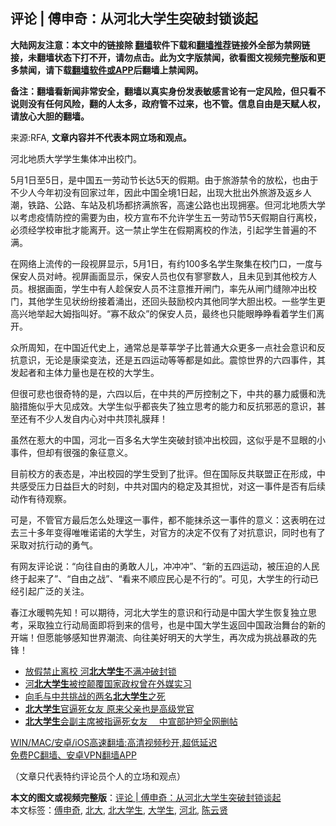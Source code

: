  <h2>评论 | 傅申奇：从河北大学生突破封锁谈起</h2> <p class="notice"><b>大陆网友注意：本文中的链接除 <a href="https://github.com/bannedbook/fanqiang" >翻墙</a>软件下载和<a href="https://github.com/killgcd/justmysocks/blob/master/README.md">翻墙推荐</a>链接外全部为禁网链接，未翻墙状态下打不开，请勿点击。此为文字版禁闻，欲看图文视频完整版和更多禁闻，请下载<a href="https://github.com/bannedbook/fanqiang">翻墙软件或APP</a>后翻墙上禁闻网。</p><p>备注：翻墙看新闻非常安全，翻墙以真实身份发表敏感言论有一定风险，但只看不说则没有任何风险，翻的人太多，政府管不过来，也不管。信息自由是天赋人权，请放心大胆的翻墙。</b></p>  <div class="entry"> <p>来源:RFA, <strong>文章内容并不代表本网立场和观点。</strong></p> <p>&#27827;&#21271;&#22320;&#36136;&#22823;&#23398;&#23398;&#29983;&#38598;&#20307;&#20914;&#20986;&#26657;&#38376;&#12290;             </p> <p>5&#26376;1&#26085;&#33267;5&#26085;&#65292;&#26159;&#20013;&#22269;&#20116;&#19968;&#21171;&#21160;&#33410;&#38271;&#36798;5&#22825;&#30340;&#20551;&#26399;&#12290;&#30001;&#20110;&#26053;&#28216;&#31105;&#20196;&#30340;&#25918;&#26494;&#65292;&#20063;&#30001;&#20110;&#19981;&#23569;&#20154;&#20170;&#24180;&#21021;&#27809;&#26377;&#22238;&#23478;&#36807;&#24180;&#65292;&#22240;&#27492;&#20013;&#22269;&#20840;&#22659;1&#26085;&#36215;&#65292;&#20986;&#29616;&#22823;&#25209;&#20986;&#22806;&#26053;&#28216;&#21450;&#36820;&#20065;&#20154;&#28526;&#65292;&#38081;&#36335;&#12289;&#20844;&#36335;&#12289;&#36710;&#31449;&#21450;&#26426;&#22330;&#37117;&#25380;&#28385;&#26053;&#23458;&#65292;&#39640;&#36895;&#20844;&#36335;&#20063;&#20986;&#29616;&#25317;&#22622;&#12290;&#20294;&#27827;&#21271;&#22320;&#36136;&#22823;&#23398;&#20197;&#32771;&#34385;&#30123;&#24773;&#38450;&#25511;&#30340;&#38656;&#35201;&#20026;&#30001;&#65292;&#26657;&#26041;&#23459;&#24067;&#19981;&#20801;&#35768;&#23398;&#29983;&#20116;&#19968;&#21171;&#21160;&#33410;5&#22825;&#20551;&#26399;&#33258;&#34892;&#31163;&#26657;&#65292;&#24517;&#39035;&#32463;&#23398;&#26657;&#23457;&#25209;&#25165;&#33021;&#31163;&#24320;&#12290;&#36825;&#19968;&#31105;&#27490;&#23398;&#29983;&#22312;&#20551;&#26399;&#31163;&#26657;&#30340;&#20316;&#27861;&#65292;&#24341;&#36215;&#23398;&#29983;&#26222;&#36941;&#30340;&#19981;&#28385;&#12290;</p>  <p>&#22312;&#32593;&#32476;&#19978;&#27969;&#20256;&#30340;&#19968;&#27573;&#35270;&#23631;&#26174;&#31034;&#65292;5&#26376;1&#26085;&#65292;&#26377;&#32422;100&#22810;&#21517;&#23398;&#29983;&#32858;&#38598;&#22312;&#26657;&#38376;&#21475;&#65292;&#19968;&#24230;&#19982;&#20445;&#23433;&#20154;&#21592;&#23545;&#23769;&#12290;&#35270;&#23631;&#30011;&#38754;&#26174;&#31034;&#65292;&#20445;&#23433;&#20154;&#21592;&#20063;&#20165;&#26377;&#23525;&#23525;&#25968;&#20154;&#65292;&#19988;&#26410;&#35265;&#21040;&#20854;&#20182;&#26657;&#26041;&#20154;&#21592;&#12290;&#26681;&#25454;&#30011;&#38754;&#65292;&#23398;&#29983;&#20013;&#26377;&#20154;&#36225;&#20445;&#23433;&#20154;&#21592;&#19981;&#27880;&#24847;&#25512;&#24320;&#38392;&#38376;&#65292;&#29575;&#20808;&#20174;&#38392;&#38376;&#32541;&#38553;&#20914;&#20986;&#26657;&#38376;&#65292;&#20854;&#20182;&#23398;&#29983;&#35265;&#29366;&#32439;&#32439;&#25509;&#30528;&#28044;&#20986;&#65292;&#36824;&#22238;&#22836;&#40723;&#21169;&#26657;&#20869;&#20854;&#20182;&#21516;&#23398;&#22823;&#32966;&#20986;&#26657;&#12290;&#19968;&#20123;&#23398;&#29983;&#26356;&#39640;&#20852;&#22320;&#20030;&#36215;&#22823;&#22982;&#25351;&#21483;&#22909;&#12290;&#8220;&#23521;&#19981;&#25932;&#20247;&#8221;&#30340;&#20445;&#23433;&#20154;&#21592;&#65292;&#26368;&#32456;&#20063;&#21482;&#33021;&#30524;&#30529;&#30529;&#30475;&#30528;&#23398;&#29983;&#20204;&#31163;&#24320;&#12290;</p> <p>&#20247;&#25152;&#21608;&#30693;&#65292;&#22312;&#20013;&#22269;&#36817;&#20195;&#21490;&#19978;&#65292;&#36890;&#24120;&#24635;&#26159;&#33688;&#33688;&#23398;&#23376;&#27604;&#26222;&#36890;&#22823;&#20247;&#26356;&#22810;&#19968;&#28857;&#31038;&#20250;&#24847;&#35782;&#21644;&#21453;&#25239;&#24847;&#35782;&#65292;&#26080;&#35770;&#26159;&#24247;&#26753;&#21464;&#27861;&#65292;&#36824;&#26159;&#20116;&#22235;&#36816;&#21160;&#31561;&#31561;&#37117;&#26159;&#22914;&#27492;&#12290;&#38663;&#24778;&#19990;&#30028;&#30340;&#20845;&#22235;&#20107;&#20214;&#65292;&#20854;&#21457;&#36215;&#32773;&#21644;&#20027;&#20307;&#21147;&#37327;&#20063;&#26159;&#22312;&#26657;&#30340;&#22823;&#23398;&#29983;&#12290;</p> <p>&#20294;&#24456;&#21487;&#24754;&#20063;&#24456;&#22855;&#29305;&#30340;&#26159;&#65292;&#20845;&#22235;&#20197;&#21518;&#65292;&#22312;&#20013;&#20849;&#30340;&#20005;&#21385;&#25511;&#21046;&#20043;&#19979;&#65292;&#20013;&#20849;&#30340;&#26292;&#21147;&#23041;&#24913;&#21644;&#27927;&#33041;&#25514;&#26045;&#20284;&#20046;&#22823;&#35265;&#25104;&#25928;&#12290;&#22823;&#23398;&#29983;&#20284;&#20046;&#37117;&#20007;&#22833;&#20102;&#29420;&#31435;&#24605;&#32771;&#30340;&#33021;&#21147;&#21644;&#21453;&#25239;&#37034;&#24694;&#30340;&#24847;&#35782;&#65292;&#29978;&#33267;&#36824;&#26377;&#19981;&#23569;&#20154;&#21457;&#33258;&#20869;&#24515;&#23545;&#20013;&#20849;&#39030;&#31036;&#33180;&#25308;&#65281;</p>  <p>&#34429;&#28982;&#22312;&#24825;&#22823;&#30340;&#20013;&#22269;&#65292;&#27827;&#21271;&#19968;&#30334;&#22810;&#21517;&#22823;&#23398;&#29983;&#31361;&#30772;&#23553;&#38145;&#20914;&#20986;&#26657;&#22253;&#65292;&#36825;&#20284;&#20046;&#26159;&#19981;&#26174;&#30524;&#30340;&#23567;&#20107;&#20214;&#65292;&#20294;&#21364;&#26377;&#24456;&#24378;&#30340;&#35937;&#24449;&#24847;&#20041;&#12290;</p> <p>&#30446;&#21069;&#26657;&#26041;&#30340;&#34920;&#24577;&#26159;&#65292;&#20914;&#20986;&#26657;&#22253;&#30340;&#23398;&#29983;&#21463;&#21040;&#20102;&#25209;&#35780;&#12290;&#20294;&#22312;&#22269;&#38469;&#21453;&#20849;&#32852;&#30431;&#27491;&#22312;&#24418;&#25104;&#65292;&#20013;&#20849;&#24863;&#21463;&#21387;&#21147;&#26085;&#30410;&#24040;&#22823;&#30340;&#26102;&#21051;&#65292;&#20013;&#20849;&#23545;&#22269;&#20869;&#30340;&#31283;&#23450;&#21450;&#20854;&#25285;&#24551;&#65292;&#23545;&#36825;&#19968;&#20107;&#20214;&#26159;&#21542;&#26377;&#21518;&#32493;&#21160;&#20316;&#26377;&#24453;&#35266;&#23519;&#12290;</p> <p>&#21487;&#26159;&#65292;&#19981;&#31649;&#23448;&#26041;&#26368;&#21518;&#24590;&#20040;&#22788;&#29702;&#36825;&#19968;&#20107;&#20214;&#65292;&#37117;&#19981;&#33021;&#25273;&#26432;&#36825;&#19968;&#20107;&#20214;&#30340;&#24847;&#20041;&#65306;&#36825;&#34920;&#26126;&#22312;&#36807;&#21435;&#19977;&#21313;&#22810;&#24180;&#21464;&#24471;&#21807;&#21807;&#35834;&#35834;&#30340;&#22823;&#23398;&#29983;&#65292;&#23545;&#23448;&#26041;&#30340;&#20915;&#23450;&#19981;&#20165;&#26377;&#20102;&#23545;&#25239;&#24847;&#35782;&#65292;&#21516;&#26102;&#20063;&#26377;&#20102;&#37319;&#21462;&#23545;&#25239;&#34892;&#21160;&#30340;&#21191;&#27668;&#12290;</p>  <p>&#26377;&#32593;&#21451;&#35780;&#35770;&#35828;&#65306;&#8220;&#21521;&#24448;&#33258;&#30001;&#30340;&#21191;&#25954;&#20154;&#20799;&#65292;&#20914;&#20914;&#20914;&#8221;&#12289;&#8220;&#26032;&#30340;&#20116;&#22235;&#36816;&#21160;&#65292;&#34987;&#21387;&#36843;&#30340;&#20154;&#27665;&#32456;&#20110;&#36215;&#26469;&#20102;&#8221;&#12289;&#8220;&#33258;&#30001;&#20043;&#25112;&#8221;&#12289;&#8220;&#30475;&#26469;&#19981;&#39034;&#24212;&#27665;&#24515;&#26159;&#19981;&#34892;&#30340;&#8221;&#12290;&#21487;&#35265;&#65292;&#22823;&#23398;&#29983;&#30340;&#34892;&#21160;&#24050;&#32463;&#24341;&#36215;&#24191;&#27867;&#30340;&#20851;&#27880;&#12290;</p> <p>&#26149;&#27743;&#27700;&#26262;&#40493;&#20808;&#30693;&#65281;&#21487;&#20197;&#26399;&#24453;&#65292;&#27827;&#21271;&#22823;&#23398;&#29983;&#30340;&#24847;&#35782;&#21644;&#34892;&#21160;&#26159;&#20013;&#22269;&#22823;&#23398;&#29983;&#24674;&#22797;&#29420;&#31435;&#24605;&#32771;&#65292;&#37319;&#21462;&#29420;&#31435;&#34892;&#21160;&#23616;&#38754;&#21363;&#23558;&#21040;&#26469;&#30340;&#20449;&#21495;&#65292;&#20063;&#26159;&#20013;&#22269;&#22823;&#23398;&#29983;&#36820;&#22238;&#20013;&#22269;&#25919;&#27835;&#33310;&#21488;&#30340;&#26032;&#30340;&#24320;&#31471;&#65281;&#20294;&#24895;&#33021;&#22815;&#24863;&#30693;&#19990;&#30028;&#28526;&#27969;&#12289;&#21521;&#24448;&#32654;&#22909;&#26126;&#22825;&#30340;&#22823;&#23398;&#29983;&#65292;&#20877;&#27425;&#25104;&#20026;&#25361;&#25112;&#26292;&#25919;&#30340;&#20808;&#38155;&#65281;</p> <ul class='op-related-articles' title='相关阅读'> <li><a href='https://www.bannedbook.org/bnews/ssgc/20210502/1538334.html' target='_blank'>放假禁止离校 河<b>北大学生</b>不满冲破封锁</a></li> <li><a href='https://www.bannedbook.org/bnews/baitai/20210416/1527658.html' target='_blank'>河<b>北大学生</b>被控颠覆国家政权曾在外媒实习</a></li> <li><a href='https://www.bannedbook.org/bnews/lishi/20210314/1504538.html' target='_blank'>向毛与中共挑战的两名<b>北大学生</b>之死</a></li> <li><a href='https://www.bannedbook.org/bnews/cbnews/20191215/1241482.html' target='_blank'><b>北大学生</b>官逼死女友 原来父亲也是高级党官</a></li> <li><a href='https://www.bannedbook.org/bnews/headline/20191213/1240710.html' target='_blank'><b>北大学生</b>会副主席被指逼死女友 　中宣部护短全网删帖</a></li> </ul> <p class="texttj"> <a href="https://github.com/bannedbook/fanqiang/wiki/V2ray%E6%9C%BA%E5%9C%BA" target="_blank">WIN/MAC/安卓/iOS高速翻墙:高清视频秒开,超低延迟</a><br/> <a href="https://github.com/bannedbook/fanqiang/wiki/%E7%A6%81%E9%97%BB%E7%BD%91%E5%AE%89%E5%8D%93%E7%BF%BB%E5%A2%99%E6%96%B0%E9%97%BBAPP" target="_blank">免费PC翻墙、安卓VPN翻墙APP</a></p> <div id="archive-pix-1" class="banner-ads"> <!-- AuctionX Display platform tag START --> <div id="26318x728x90x621x_ADSLOT1" clicktrack="%%CLICK_URL_ESC%%"></div> <!-- AuctionX Display platform tag END --> </div> <div id="archive-pix-2" class="banner-ads"> <!-- AuctionX Display platform tag START --> <div id="26315x300x250x621x_ADSLOT1" clicktrack="%%CLICK_URL_ESC%%"></div> <!-- AuctionX Display platform tag END --> </div><p>&#65288;&#25991;&#31456;&#21482;&#20195;&#34920;&#29305;&#32422;&#35780;&#35770;&#21592;&#20010;&#20154;&#30340;&#31435;&#22330;&#21644;&#35266;&#28857;&#65289;</p><a name='sharetosocial'></a>       <div><b>本文的图文或视频完整版</b>：<a href='https://www.bannedbook.org/bnews/comments/20210503/1538909.html'>评论 | 傅申奇：从河北大学生突破封锁谈起</a></div>  </div><!--END ENTRY--> <div class="postfooter"> <div>本文标签：<a href="https://www.bannedbook.org/bnews/tag/%e5%82%85%e7%94%b3%e5%a5%87/" rel="tag">傅申奇</a>, <a href="https://www.bannedbook.org/bnews/tag/%E5%8C%97%E5%A4%A7/" rel="tag">北大</a>, <a href="https://www.bannedbook.org/bnews/tag/%E5%8C%97%E5%A4%A7%E5%AD%A6%E7%94%9F/" rel="tag">北大学生</a>, <a href="https://www.bannedbook.org/bnews/tag/%e5%a4%a7%e5%ad%a6%e7%94%9f/" rel="tag">大学生</a>, <a href="https://www.bannedbook.org/bnews/tag/%e6%b2%b3%e5%8c%97/" rel="tag">河北</a>, <a href="https://www.bannedbook.org/bnews/tag/%e9%99%88%e4%ba%91%e8%b4%a4/" rel="tag">陈云贤</a></div>  </div><!--END POSTFOOTER--> 